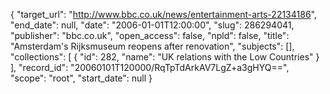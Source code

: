 {
  "target_url": "http://www.bbc.co.uk/news/entertainment-arts-22134186", 
  "end_date": null, 
  "date": "2006-01-01T12:00:00", 
  "slug": 286294041, 
  "publisher": "bbc.co.uk", 
  "open_access": false, 
  "npld": false, 
  "title": "Amsterdam's Rijksmuseum reopens after renovation", 
  "subjects": [], 
  "collections": [
    {
      "id": 282, 
      "name": "UK relations with the Low Countries"
    }
  ], 
  "record_id": "20060101T120000/RqTpTdArkAV7LgZ+a3gHYQ==", 
  "scope": "root", 
  "start_date": null
}

